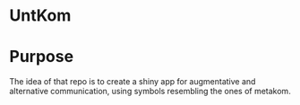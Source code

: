 # UntKom

# Purpose

The idea of that repo is to create a shiny app for augmentative and alternative communication, 
using symbols resembling the ones of metakom.

